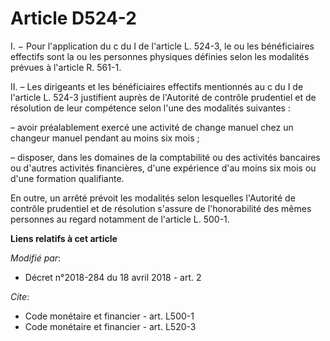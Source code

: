 # Article D524-2

I. − Pour l'application du c du I de l'article L. 524-3, le ou les bénéficiaires effectifs sont la ou les personnes physiques
définies selon les modalités prévues à l'article R. 561-1.

II. – Les dirigeants et les bénéficiaires effectifs mentionnés au c du I de l'article L. 524-3 justifient auprès de
l'Autorité de contrôle prudentiel et de résolution de leur compétence selon l'une des modalités suivantes :

– avoir préalablement exercé une activité de change manuel chez un changeur manuel pendant au moins six mois ;

– disposer, dans les domaines de la comptabilité ou des activités bancaires ou d'autres activités financières, d'une
expérience d'au moins six mois ou d'une formation qualifiante.

En outre, un arrêté prévoit les modalités selon lesquelles l'Autorité de contrôle prudentiel et de résolution s'assure de
l'honorabilité des mêmes personnes au regard notamment de l'article L. 500-1.

**Liens relatifs à cet article**

_Modifié par_:

  - Décret n°2018-284 du 18 avril 2018 - art. 2

_Cite_:

  - Code monétaire et financier - art. L500-1
  - Code monétaire et financier - art. L520-3
